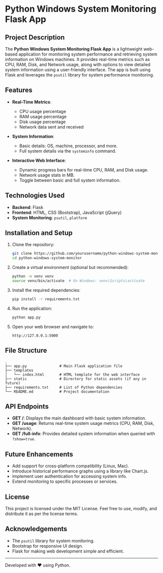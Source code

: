 # Python Windows System Monitoring Flask App

## Project Description

The **Python Windows System Monitoring Flask App** is a lightweight web-based application for monitoring system performance and retrieving system information on Windows machines. It provides real-time metrics such as CPU, RAM, Disk, and Network usage, along with options to view detailed system information using a user-friendly interface. The app is built using Flask and leverages the `psutil` library for system performance monitoring.

## Features

- **Real-Time Metrics**: 
  - CPU usage percentage
  - RAM usage percentage
  - Disk usage percentage
  - Network data sent and received

- **System Information**: 
  - Basic details: OS, machine, processor, and more.
  - Full system details via the `systeminfo` command.

- **Interactive Web Interface**:
  - Dynamic progress bars for real-time CPU, RAM, and Disk usage.
  - Network usage stats in MB.
  - Toggle between basic and full system information.

## Technologies Used

- **Backend**: Flask
- **Frontend**: HTML, CSS (Bootstrap), JavaScript (jQuery)
- **System Monitoring**: `psutil`, `platform`

## Installation and Setup

1. Clone the repository:
   ```bash
   git clone https://github.com/yourusername/python-windows-system-monitor.git
   cd python-windows-system-monitor
   ```

2. Create a virtual environment (optional but recommended):
   ```bash
   python -m venv venv
   source venv/bin/activate  # On Windows: venv\Scripts\activate
   ```

3. Install the required dependencies:
   ```bash
   pip install -r requirements.txt
   ```

4. Run the application:
   ```bash
   python app.py
   ```

5. Open your web browser and navigate to:
   ```
   http://127.0.0.1:5000
   ```

## File Structure

```plaintext
.
├── app.py               # Main Flask application file
├── templates
│   └── index.html       # HTML template for the web interface
├── static               # Directory for static assets (if any in future)
├── requirements.txt     # List of Python dependencies
└── README.md            # Project documentation
```

## API Endpoints

- **GET /**: Displays the main dashboard with basic system information.
- **GET /usage**: Returns real-time system usage metrics (CPU, RAM, Disk, Network).
- **GET /full-info**: Provides detailed system information when queried with `?show=true`.

## Future Enhancements

- Add support for cross-platform compatibility (Linux, Mac).
- Introduce historical performance graphs using a library like Chart.js.
- Implement user authentication for accessing system info.
- Extend monitoring to specific processes or services.

## License

This project is licensed under the MIT License. Feel free to use, modify, and distribute it as per the license terms.

## Acknowledgements

- The `psutil` library for system monitoring.
- Bootstrap for responsive UI design.
- Flask for making web development simple and efficient.

---

Developed with ❤️ using Python.
